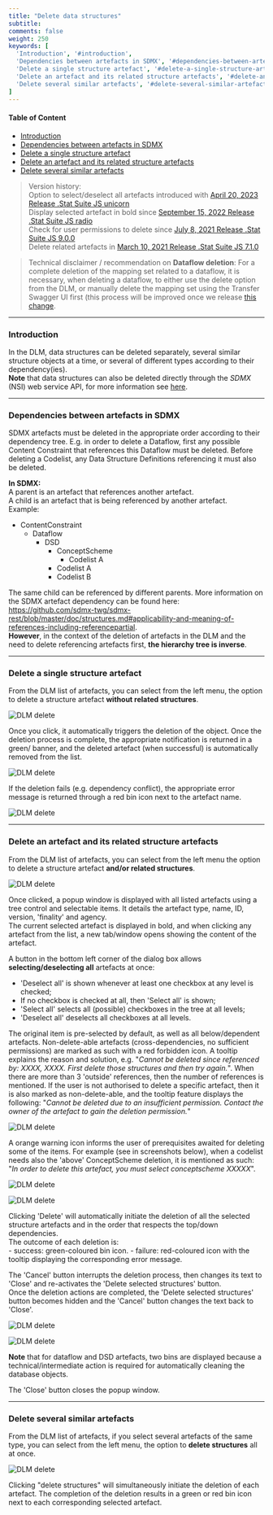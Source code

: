 ```yaml
---
title: "Delete data structures"
subtitle: 
comments: false
weight: 250
keywords: [
  'Introduction', '#introduction',
  'Dependencies between artefacts in SDMX', '#dependencies-between-artefacts-in-sdmx',
  'Delete a single structure artefact', '#delete-a-single-structure-artefact',
  'Delete an artefact and its related structure artefacts', '#delete-an-artefact-and-its-related-structure-artefacts',
  'Delete several similar artefacts', '#delete-several-similar-artefacts',
]
---
```


#### Table of Content
- [Introduction](#introduction)
- [Dependencies between artefacts in SDMX](#dependencies-between-artefacts-in-sdmx)
- [Delete a single structure artefact](#delete-a-single-structure-artefact)
- [Delete an artefact and its related structure artefacts](#delete-an-artefact-and-its-related-structure-artefacts)
- [Delete several similar artefacts](#delete-several-similar-artefacts)

> Version history:  
> Option to select/deselect all artefacts introduced with [April 20, 2023 Release .Stat Suite JS unicorn](https://sis-cc.gitlab.io/dotstatsuite-documentation/changelog/#april-20-2023)  
> Display selected artefact in bold since [September 15, 2022 Release .Stat Suite JS radio](https://sis-cc.gitlab.io/dotstatsuite-documentation/changelog/#september-15-2022)  
> Check for user permissions to delete since [July 8, 2021 Release .Stat Suite JS 9.0.0](https://sis-cc.gitlab.io/dotstatsuite-documentation/changelog/#july-8-2021)  
> Delete related artefacts in [March 10, 2021 Release .Stat Suite JS 7.1.0](https://sis-cc.gitlab.io/dotstatsuite-documentation/changelog/#march-10-2021)

> Technical disclaimer / recommendation on **Dataflow deletion**: For a complete deletion of the mapping set related to a dataflow, it is necessary, when deleting a dataflow, to either use the delete option from the DLM, or manually delete the mapping set using the Transfer Swagger UI first (this process will be improved once we release [this change](https://gitlab.com/sis-cc/.stat-suite/dotstatsuite-core-sdmxri-nsi-ws/-/issues/164).

---

### Introduction
In the DLM, data structures can be deleted separately, several similar structure objects at a time, or several of different types according to their dependency(ies).  
**Note**  that data structures can also be deleted directly through the *SDMX* (NSI) web service API, for more information see [here](https://sis-cc.gitlab.io/dotstatsuite-documentation/using-api/api-main-features/#deleting-structures).

---

### Dependencies between artefacts in SDMX
SDMX artefacts must be deleted in the appropriate order according to their dependency tree. E.g. in order to delete a Dataflow, first any possible Content Constraint that references this Dataflow must be deleted. Before deleting a Codelist, any Data Structure Definitions referencing it must also be deleted.  

**In SDMX:**  
A parent is an artefact that references another artefact.  
A child is an artefact that is being referenced by another artefact.  
Example:
* ContentConstraint
    * Dataflow
        * DSD
            * ConceptScheme
                * Codelist A
            * Codelist A
            * Codelist B

The same child can be referenced by different parents. More information on the SDMX artefact dependency can be found here: https://github.com/sdmx-twg/sdmx-rest/blob/master/doc/structures.md#applicability-and-meaning-of-references-including-referencepartial.  
**However**, in the context of the deletion of artefacts in the DLM and the need to delete referencing artefacts first, **the hierarchy tree is inverse**.

---

### Delete a single structure artefact
From the DLM list of artefacts, you can select from the left menu, the option to delete a structure artefact **without related structures**. 

![DLM delete](/dotstatsuite-documentation/images/dlm-delete1.png)

Once you click, it automatically triggers the deletion of the object. Once the deletion process is complete, the appropriate notification is returned in a green/ banner, and the deleted artefact (when successful) is automatically removed from the list.

![DLM delete](/dotstatsuite-documentation/images/dlm-delete2.png)

If the deletion fails (e.g. dependency conflict), the appropriate error message is returned through a red bin icon next to the artefact name.

![DLM delete](/dotstatsuite-documentation/images/dlm-delete3.png)

---

### Delete an artefact and its related structure artefacts
From the DLM list of artefacts, you can select from the left menu the option to delete a structure artefact **and/or related structures**.

![DLM delete](/dotstatsuite-documentation/images/dlm-delete4.png)

Once clicked, a popup window is displayed with all listed artefacts using a tree control and selectable items. It details the artefact type, name, ID, version, 'finality' and agency.  
The current selected artefact is displayed in bold, and when clicking any artefact from the list, a new tab/window opens showing the content of the artefact.

A button in the bottom left corner of the dialog box allows **selecting/deselecting all** artefacts at once:
- 'Deselect all' is shown whenever at least one checkbox at any level is checked;
- If no checkbox is checked at all, then 'Select all' is shown;
- 'Select all' selects all (possible) checkboxes in the tree at all levels;
- 'Deselect all' deselects all checkboxes at all levels.

The original item is pre-selected by default, as well as all below/dependent artefacts. Non-delete-able artefacts (cross-dependencies, no sufficient permissions) are marked as such with a red forbidden icon. A tooltip explains the reason and solution, e.g. "*Cannot be deleted since referenced by: XXXX, XXXX. First delete those structures and then try again.*". When there are more than 3 'outside' references, then the number of references is mentioned. If the user is not authorised to delete a specific artefact, then it is also marked as non-delete-able, and the tooltip feature displays the following: "*Cannot be deleted due to an insufficient permission. Contact the owner of the artefact to gain the deletion permission.*"

![DLM delete](/dotstatsuite-documentation/images/dlm-delete5.png)

A orange warning icon informs the user of prerequisites awaited for deleting some of the items. For example (see in screenshots below), when a codelist needs also the 'above' ConceptScheme deletion, it is mentioned as such: "*In order to delete this artefact, you must select conceptscheme XXXXX*".

![DLM delete](/dotstatsuite-documentation/images/dlm-delete6.png)

![DLM delete](/dotstatsuite-documentation/images/dlm-delete7.png)

Clicking 'Delete' will automatically initiate the deletion of all the selected structure artefacts and in the order that respects the top/down dependencies.  
The outcome of each deletion is:  
    - success: green-coloured bin icon.
    - failure: red-coloured icon with the tooltip displaying the corresponding error message.

The 'Cancel' button interrupts the deletion process, then changes its text to 'Close' and re-activates the 'Delete selected structures' button.  
Once the deletion actions are completed, the 'Delete selected structures' button becomes hidden and the 'Cancel' button changes the text back to 'Close'.  

![DLM delete](/dotstatsuite-documentation/images/dlm-delete8.png)

![DLM delete](/dotstatsuite-documentation/images/dlm-delete9.png)

**Note** that for dataflow and DSD artefacts, two bins are displayed because a technical/intermediate action is required for automatically cleaning the database objects.

The 'Close' button closes the popup window.

---

### Delete several similar artefacts
From the DLM list of artefacts, if you select several artefacts of the same type, you can select from the left menu, the option to **delete structures** all at once. 

![DLM delete](/dotstatsuite-documentation/images/dlm-delete10.png)

Clicking "delete structures" will simultaneously initiate the deletion of each artefact. The completion of the deletion results in a green or red bin icon next to each corresponding selected artefact.
